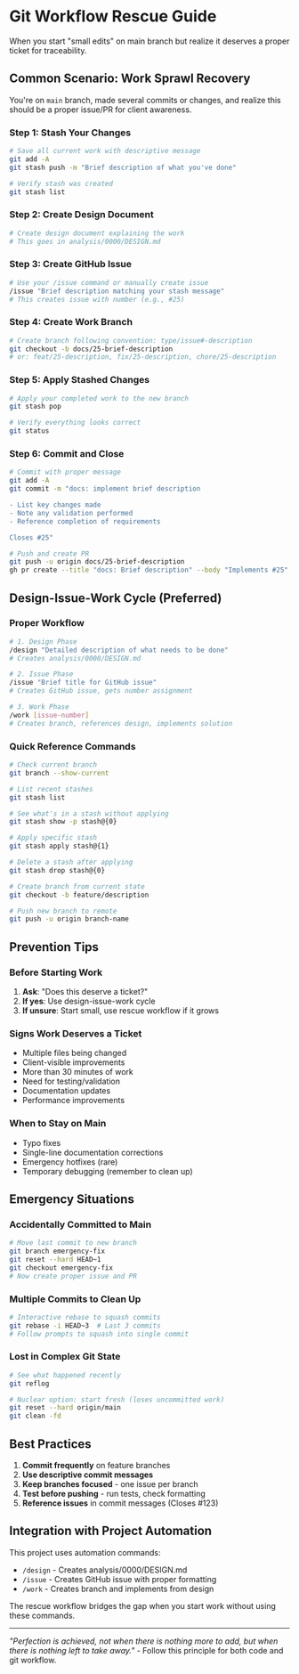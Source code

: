 # Git Workflow Rescue Guide

When you start "small edits" on main branch but realize it deserves a proper ticket for traceability.

## Common Scenario: Work Sprawl Recovery

You're on `main` branch, made several commits or changes, and realize this should be a proper issue/PR for client awareness.

### Step 1: Stash Your Changes
```bash
# Save all current work with descriptive message
git add -A
git stash push -m "Brief description of what you've done"

# Verify stash was created
git stash list
```

### Step 2: Create Design Document
```bash
# Create design document explaining the work
# This goes in analysis/0000/DESIGN.md
```

### Step 3: Create GitHub Issue
```bash
# Use your /issue command or manually create issue
/issue "Brief description matching your stash message"
# This creates issue with number (e.g., #25)
```

### Step 4: Create Work Branch
```bash
# Create branch following convention: type/issue#-description
git checkout -b docs/25-brief-description
# or: feat/25-description, fix/25-description, chore/25-description
```

### Step 5: Apply Stashed Changes
```bash
# Apply your completed work to the new branch
git stash pop

# Verify everything looks correct
git status
```

### Step 6: Commit and Close
```bash
# Commit with proper message
git add -A
git commit -m "docs: implement brief description

- List key changes made
- Note any validation performed
- Reference completion of requirements

Closes #25"

# Push and create PR
git push -u origin docs/25-brief-description
gh pr create --title "docs: Brief description" --body "Implements #25"
```

## Design-Issue-Work Cycle (Preferred)

### Proper Workflow
```bash
# 1. Design Phase
/design "Detailed description of what needs to be done"
# Creates analysis/0000/DESIGN.md

# 2. Issue Phase  
/issue "Brief title for GitHub issue"
# Creates GitHub issue, gets number assignment

# 3. Work Phase
/work [issue-number]
# Creates branch, references design, implements solution
```

### Quick Reference Commands

```bash
# Check current branch
git branch --show-current

# List recent stashes
git stash list

# See what's in a stash without applying
git stash show -p stash@{0}

# Apply specific stash
git stash apply stash@{1}

# Delete a stash after applying
git stash drop stash@{0}

# Create branch from current state
git checkout -b feature/description

# Push new branch to remote
git push -u origin branch-name
```

## Prevention Tips

### Before Starting Work
1. **Ask**: "Does this deserve a ticket?"
2. **If yes**: Use design-issue-work cycle
3. **If unsure**: Start small, use rescue workflow if it grows

### Signs Work Deserves a Ticket
- Multiple files being changed
- Client-visible improvements
- More than 30 minutes of work
- Need for testing/validation
- Documentation updates
- Performance improvements

### When to Stay on Main
- Typo fixes
- Single-line documentation corrections
- Emergency hotfixes (rare)
- Temporary debugging (remember to clean up)

## Emergency Situations

### Accidentally Committed to Main
```bash
# Move last commit to new branch
git branch emergency-fix
git reset --hard HEAD~1
git checkout emergency-fix
# Now create proper issue and PR
```

### Multiple Commits to Clean Up
```bash
# Interactive rebase to squash commits
git rebase -i HEAD~3  # Last 3 commits
# Follow prompts to squash into single commit
```

### Lost in Complex Git State
```bash
# See what happened recently
git reflog

# Nuclear option: start fresh (loses uncommitted work)
git reset --hard origin/main
git clean -fd
```

## Best Practices

1. **Commit frequently** on feature branches
2. **Use descriptive commit messages** 
3. **Keep branches focused** - one issue per branch
4. **Test before pushing** - run tests, check formatting
5. **Reference issues** in commit messages (Closes #123)

## Integration with Project Automation

This project uses automation commands:
- `/design` - Creates analysis/0000/DESIGN.md
- `/issue` - Creates GitHub issue with proper formatting
- `/work` - Creates branch and implements from design

The rescue workflow bridges the gap when you start work without using these commands.

---

*"Perfection is achieved, not when there is nothing more to add, but when there is nothing left to take away."* - Follow this principle for both code and git workflow.